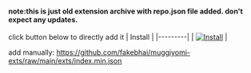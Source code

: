 #### note:this is just old extension archive with repo.json file added. don't expect any updates.

click button below to directly add it
| Install |
|---------|
| [![Install](https://img.shields.io/badge/Click%20here%20to%20install%20this%20repo-green&style=flat)](https://intradeus.github.io/http-protocol-redirector/?r=aniyomi://add-repo?url=https://github.com/fakebhai/muggiyomi-exts/raw/main/exts/index.min.json) |



add manually: https://github.com/fakebhai/muggiyomi-exts/raw/main/exts/index.min.json

